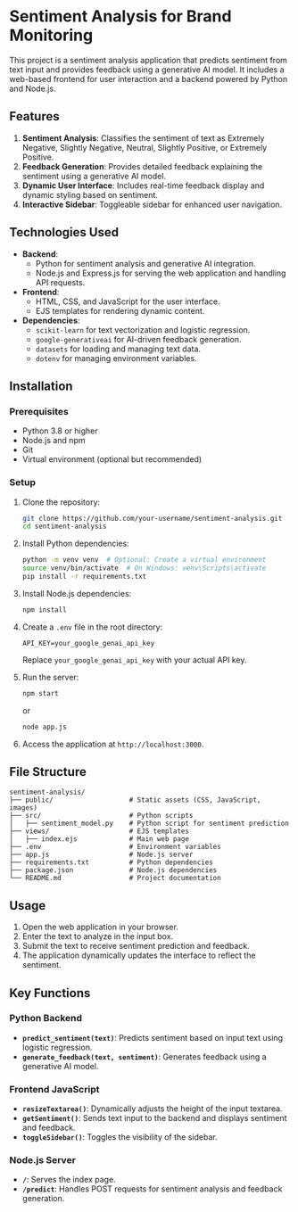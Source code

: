 # Sentiment Analysis for Brand Monitoring

This project is a sentiment analysis application that predicts sentiment from text input and provides feedback using a generative AI model. It includes a web-based frontend for user interaction and a backend powered by Python and Node.js.

## Features

1. **Sentiment Analysis**: Classifies the sentiment of text as Extremely Negative, Slightly Negative, Neutral, Slightly Positive, or Extremely Positive.
2. **Feedback Generation**: Provides detailed feedback explaining the sentiment using a generative AI model.
3. **Dynamic User Interface**: Includes real-time feedback display and dynamic styling based on sentiment.
4. **Interactive Sidebar**: Toggleable sidebar for enhanced user navigation.

## Technologies Used

- **Backend**:
  - Python for sentiment analysis and generative AI integration.
  - Node.js and Express.js for serving the web application and handling API requests.
- **Frontend**:
  - HTML, CSS, and JavaScript for the user interface.
  - EJS templates for rendering dynamic content.
- **Dependencies**:
  - `scikit-learn` for text vectorization and logistic regression.
  - `google-generativeai` for AI-driven feedback generation.
  - `datasets` for loading and managing text data.
  - `dotenv` for managing environment variables.

## Installation

### Prerequisites

- Python 3.8 or higher
- Node.js and npm
- Git
- Virtual environment (optional but recommended)

### Setup

1. Clone the repository:
   ```bash
   git clone https://github.com/your-username/sentiment-analysis.git
   cd sentiment-analysis
   ```

2. Install Python dependencies:
   ```bash
   python -m venv venv  # Optional: Create a virtual environment
   source venv/bin/activate  # On Windows: venv\Scripts\activate
   pip install -r requirements.txt
   ```

3. Install Node.js dependencies:
   ```bash
   npm install
   ```

4. Create a `.env` file in the root directory:
   ```plaintext
   API_KEY=your_google_genai_api_key
   ```

   Replace `your_google_genai_api_key` with your actual API key.

5. Run the server:
   ```bash
   npm start
   ```
   or
   ```bash
   node app.js
   ```

7. Access the application at `http://localhost:3000`.

## File Structure

```
sentiment-analysis/
├── public/                   # Static assets (CSS, JavaScript, images)
├── src/                      # Python scripts
│   ├── sentiment_model.py    # Python script for sentiment prediction
├── views/                    # EJS templates
│   ├── index.ejs             # Main web page
├── .env                      # Environment variables
├── app.js                    # Node.js server
├── requirements.txt          # Python dependencies
├── package.json              # Node.js dependencies
└── README.md                 # Project documentation
```

## Usage

1. Open the web application in your browser.
2. Enter the text to analyze in the input box.
3. Submit the text to receive sentiment prediction and feedback.
4. The application dynamically updates the interface to reflect the sentiment.

## Key Functions

### Python Backend
- **`predict_sentiment(text)`**: Predicts sentiment based on input text using logistic regression.
- **`generate_feedback(text, sentiment)`**: Generates feedback using a generative AI model.

### Frontend JavaScript
- **`resizeTextarea()`**: Dynamically adjusts the height of the input textarea.
- **`getSentiment()`**: Sends text input to the backend and displays sentiment and feedback.
- **`toggleSidebar()`**: Toggles the visibility of the sidebar.

### Node.js Server
- **`/`**: Serves the index page.
- **`/predict`**: Handles POST requests for sentiment analysis and feedback generation.
